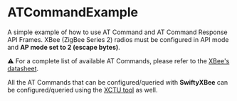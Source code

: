 # ATCommandExample

A simple example of how to use AT Command and AT Command Response API Frames. XBee (ZigBee Series 2) radios must be configured in API mode and **AP mode set to 2 (escape bytes)**.

:warning: For a complete list of available AT Commands, please refer to the [XBee's datasheet](https://www.digi.com/resources/documentation/digidocs/pdfs/90002002.pdf).

All the AT Commands that can be configured/queried with **SwiftyXBee** can be configured/queried using the [XCTU tool](https://www.digi.com/resources/documentation/digidocs/90001526/tasks/t_download_and_install_xctu.htm) as well.
